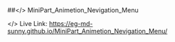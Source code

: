 ##</> MiniPart_Animetion_Nevigation_Menu

</> Live Link:  https://eg-md-sunny.github.io/MiniPart_Animetion_Nevigation_Menu/
